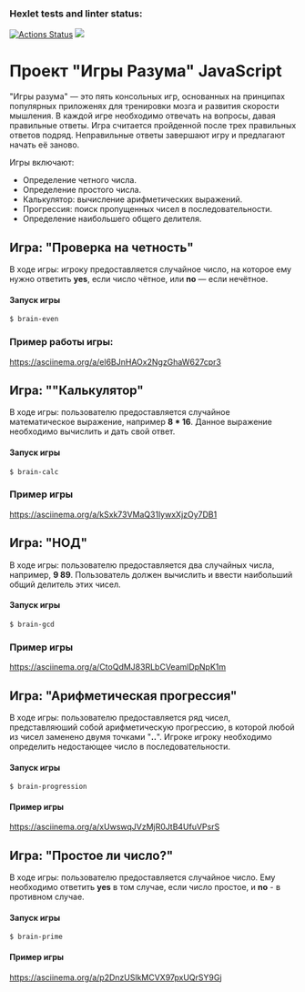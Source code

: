 ### Hexlet tests and linter status:
[![Actions Status](https://github.com/TEAMREDSoldier/frontend-project-44/actions/workflows/hexlet-check.yml/badge.svg)](https://github.com/TEAMREDSoldier/frontend-project-44/actions)
<a href="https://codeclimate.com/github/TEAMREDSoldier/frontend-project-44/maintainability"><img src="https://api.codeclimate.com/v1/badges/e7c53736bd6d612f9aad/maintainability" /></a>

# Проект "Игры Разума" JavaScript
"Игры разума" — это пять консольных игр, основанных на принципах популярных приложенях для тренировки мозга и развития скорости мышления. В каждой игре необходимо отвечать на вопросы, давая правильные ответы. Игра считается пройденной после трех правильных ответов подряд. Неправильные ответы завершают игру и предлагают начать её заново.

Игры включают:

- Определение четного числа.
- Определение простого числа.
- Калькулятор: вычисление арифметических выражений.
- Прогрессия: поиск пропущенных чисел в последовательности.
- Определение наибольшего общего делителя.

## Игра: "Проверка на четность"

В ходе игры: игроку предоставляется случайное число, на которое ему нужно ответить **yes**, если число чётное, или **no** — если нечётное.

#### Запуск игры

```
$ brain-even
``` 
### Пример работы игры:
https://asciinema.org/a/el6BJnHAOx2NgzGhaW627cpr3

## Игра: ""Калькулятор"
В ходе игры: пользователю предоставляется случайное математическое выражение, например **8 * 16**. Данное выражение необходимо вычислить и дать свой ответ.

#### Запуск игры

```
$ brain-calc
```
### Пример игры
https://asciinema.org/a/kSxk73VMaQ31lywxXjzOy7DB1

## Игра: "НОД"
В ходе игры: пользователю предоставляется два случайных числа, например, **9 89**. Пользователь должен вычислить и ввести наибольший общий делитель этих чисел.
#### Запуск игры

```
$ brain-gcd
```
### Пример игры
https://asciinema.org/a/CtoQdMJ83RLbCVeamlDpNpK1m

## Игра: "Арифметическая прогрессия"
В ходе игры: пользователю предоставляется ряд чисел, представляюший собой арифметическую прогрессию, в которой любой из чисел заменено двумя точками "**..**". Игрокe игроку необходимо определить недостающее число в последовательности.
#### Запуск игры 

```
$ brain-progression
```
#### Пример игры
https://asciinema.org/a/xUwswqJVzMjR0JtB4UfuVPsrS

## Игра: "Простое ли число?"
В ходе игры: пользователю предоставляется случайное число. Ему необходимо ответить **yes** в том случае, если число простое, и **no** - в противном случае.
#### Запуск игры 
```
$ brain-prime
```
#### Пример игры
https://asciinema.org/a/p2DnzUSlkMCVX97pxUQrSY9Gj
